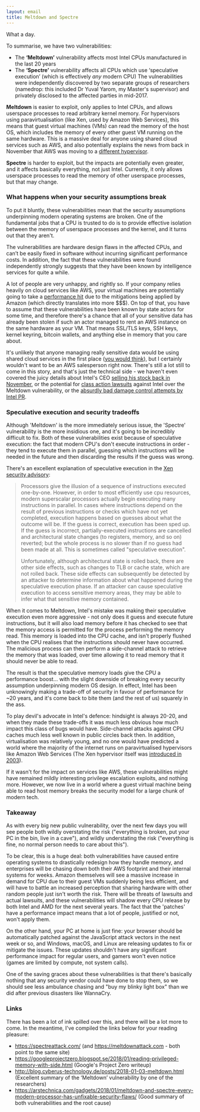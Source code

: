 ```yaml
---
layout: email
title: Meltdown and Spectre
---
```


What a day.

To summarise, we have two vulnerabilities:
* The **‘Meltdown’** vulnerability affects most Intel CPUs manufactured in the last 20 years
* The **‘Spectre’** vulnerability affects all CPUs which use ‘speculative execution’ (which is effectively _any_ modern CPU)
The vulnerabilities were independently discovered by two separate groups of researchers (namedrop: this included Dr Yuval Yarom, my Master's supervisor) and privately disclosed to the affected parties in mid-2017.

**Meltdown** is easier to exploit, only applies to Intel CPUs, and allows userspace processes to read arbitrary kernel memory. For hypervisors using paravirtualisation (like Xen, used by Amazon Web Services), this means that guest virtual machines (VMs) can read the memory of the host OS, which includes the memory of every other guest VM running on the same hardware. This is a massive deal for anyone using shared cloud services such as AWS, and also potentially explains the news from back in November that AWS was moving to a [different hypervisor](https://www.theregister.co.uk/2017/11/07/aws_writes_new_kvm_based_hypervisor_to_make_its_cloud_go_faster/).

**Spectre** is harder to exploit, but the impacts are potentially even greater, and it affects basically everything, not just Intel. Currently, it only allows userspace processes to read the memory of other userspace processes, but that may change.


### What happens when your security assumptions break

To put it bluntly, these vulnerabilities mean that the security assumptions underpinning modern operating systems are broken. One of the fundamental jobs that a CPU is trusted to do is to provide effective isolation between the memory of userspace processes and the kernel, and it turns out that they aren't.

The vulnerabilities are hardware design flaws in the affected CPUs, and can’t be easily fixed in software without incurring significant performance costs. In addition, the fact that these vulnerabilities were found independently strongly suggests that they have been known by intelligence services for quite a while.

A lot of people are very unhappy, and rightly so. If your company relies heavily on cloud services like AWS, your virtual machines are potentially going to take a [performance hit](https://forums.aws.amazon.com/thread.jspa?threadID=269858) due to the mitigations being applied by Amazon (which directly translates into more $$$). On top of that, you have to assume that these vulnerabilities have been known by state actors for some time, and therefore there's a chance that all of your sensitive data has already been stolen if such an actor managed to rent an AWS instance on the same hardware as your VM. That means SSL/TLS keys, SSH keys, kernel keyring, bitcoin wallets, and anything else in memory that you care about.

It's unlikely that anyone managing really sensitive data would be using shared cloud services in the first place ([you would think](https://twitter.com/peterktodd/status/948700964227375104)), but I certainly wouldn't want to be an AWS salesperson right now. 
There's still a lot still to come in this story, and that's just the technical side - we haven't even covered the juicy details about Intel's CEO [selling his stock back in November](http://nordic.businessinsider.com/intel-ceo-krzanich-sold-shares-after-company-was-informed-of-chip-flaw-2018-1?r=US&IR=T), or the potential for [class action lawsuits](https://twitter.com/twiddlekins/status/948796560472670208) against Intel over the Meltdown vulnerability, or the [absurdly bad damage control attempts by Intel PR](http://www.theregister.co.uk/2018/01/04/intel_meltdown_spectre_bugs_the_registers_annotations/). 

### Speculative execution and security tradeoffs

Although 'Meltdown' is the more immediately serious issue, the 'Spectre' vulnerability is the more insidious one, and it's going to be incredibly difficult to fix. Both of these vulnerabilities exist because of speculative execution: the fact that modern CPU's don't execute instructions in order - they tend to execute them in parallel, guessing which instructions will be needed in the future and then discarding the results if the guess was wrong.

There's an excellent explanation of speculative execution in the [Xen security advisory](https://xenbits.xen.org/xsa/advisory-254.html):

>Processors give the illusion of a sequence of instructions executed one-by-one.  However, in order to most efficiently use cpu resources, modern superscalar processors actually begin executing many instructions in parallel.  In cases where instructions depend on the result of previous instructions or checks which have not yet completed, execution happens based on guesses about what the outcome will be.  If the guess is correct, execution has been sped up.  If the guess is incorrect, partially-executed instructions are cancelled and architectural state changes (to registers, memory, and so on) reverted; but the whole process is no slower than if no guess had been made at all.  This is sometimes called "speculative execution".
>
>Unfortunately, although architectural state is rolled back, there are other side effects, such as changes to TLB or cache state, which are not rolled back.  These side effects can subsequently be detected by an attacker to determine information about what happened during the speculative execution phase.  If an attacker can cause speculative execution to access sensitive memory areas, they may be able to infer what that sensitive memory contained.

When it comes to Meltdown, Intel's mistake was making their speculative execution even more aggressive - not only does it guess and execute future instructions, but it will also load memory before it has checked to see that the memory access is permitted for the process performing the memory read. This memory is loaded into the CPU cache, and isn't properly flushed when the CPU realises that the instructions should never have occurred. The malicious process can then perform a side-channel attack to retrieve the memory that was loaded, over time allowing it to read memory that it should never be able to read.

The result is that the speculative memory loads give the CPU a performance boost... with the slight downside of breaking every security assumption underpinning modern OS design. In effect, Intel has been unknowingly making a trade-off of security in favour of performance for ~20 years, and it's come back to bite them (and the rest of us) squarely in the ass.

To play devil's advocate in Intel's defence: hindsight is always 20-20, and when they made these trade-offs it was much less obvious how much impact this class of bugs would have. Side-channel attacks against CPU caches much less well known in public circles back then. In addition, virtualisation was relatively young, and no one would have predicted a world where the majority of the internet runs on paravirtualised hypervisors like Amazon Web Services (The Xen hypervisor itself was [introduced in 2003](http://www.cs.yale.edu/homes/yu-minlan/teach/csci599-fall12/papers/xen.pdf)). 

If it wasn't for the impact on services like AWS, these vulnerabilities might have remained mildly interesting privilege escalation exploits, and nothing more. However, we now live in a world where a guest virtual machine being able to read host memory breaks the security model for a large chunk of modern tech.


### Takeaway

As with every big new public vulnerability, over the next few days you will see people both wildly overstating the risk ("everything is broken, put your PC in the bin, live in a cave"), and wildly understating the risk ("everything is fine, no normal person needs to care about this").

To be clear, this is a huge deal: both vulnerabilities have caused entire operating systems to drastically redesign how they handle memory, and enterprises will be chasing down both their AWS footprint and their internal systems for weeks. Amazon themselves will see a massive increase in demand for CPU due to their guest VMs suddenly being less efficient, and will have to battle an increased perception that sharing hardware with other random people just isn't worth the risk. There will be threats of lawsuits and actual lawsuits, and these vulnerabilities will shadow every CPU release by both Intel and AMD for the next several years. The fact that the 'patches' have a performance impact means that a lot of people, justified or not, won't apply them.

On the other hand, your PC at home is just fine: your browser should be automatically patched against the JavaScript attack vectors in the next week or so, and Windows, macOS, and Linux are releasing updates to fix or mitigate the issues. These updates shouldn't have any significant performance impact for regular users, and gamers won't even notice (games are limited by compute, not system calls).

One of the saving graces about these vulnerabilities is that there's basically nothing that any security vendor could have done to stop them, so we should see less ambulance chasing and "buy my blinky light box" than we did after previous disasters like WannaCry.


### Links

There has been a lot of ink spilled over this, and there will be a lot more to come. In the meantime, I've compiled the links below for your reading pleasure:

* https://spectreattack.com/ (and https://meltdownattack.com - both point to the same site)
* https://googleprojectzero.blogspot.se/2018/01/reading-privileged-memory-with-side.html (Google's Project Zero writeup)
* http://blog.cyberus-technology.de/posts/2018-01-03-meltdown.html (Excellent summary of the ‘Meltdown’ vulnerability by one of the researchers)
* https://arstechnica.com/gadgets/2018/01/meltdown-and-spectre-every-modern-processor-has-unfixable-security-flaws/ (Good summary of both vulnerabilities and the root cause)